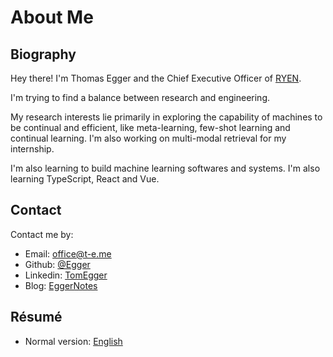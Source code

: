 # About Me

## Biography

Hey there! I'm Thomas Egger and the Chief Executive Officer of [RYEN](https://ryen.org/). 

I'm trying to find a balance between research and engineering.

My research interests lie primarily in exploring the capability of machines to be continual and efficient, like meta-learning, few-shot learning and continual learning. I'm also working on multi-modal retrieval for my internship.

I'm also learning to build machine learning softwares and systems. I'm also learning TypeScript, React and Vue.


## Contact

Contact me by:

- Email: [office@t-e.me](mailto:office@t-e.me)
- Github: [@Egger](https://github.com/egger)
- Linkedin: [TomEgger](https://www.linkedin.com/in/TomEgger)
- Blog: [EggerNotes](https://eggernotes.com)


## Résumé

- Normal version: [English](https://t-e.me/r.pdf)

